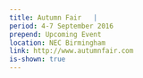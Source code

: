 ```yaml
---
title: Autumn Fair   |
period: 4-7 September 2016
prepend: Upcoming Event
location: NEC Birmingham
link: http://www.autumnfair.com
is-shown: true
---
```


